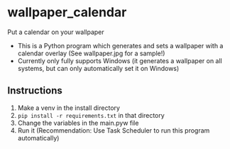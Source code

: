 # wallpaper_calendar
Put a calendar on your wallpaper
* This is a Python program which generates and sets a wallpaper with a calendar overlay (See wallpaper.jpg for a sample!)
* Currently only fully supports Windows (it generates a wallpaper on all systems, but can only automatically set it on Windows)

## Instructions
1. Make a venv in the install directory
2. ```pip install -r requirements.txt``` in that directory
3. Change the variables in the main.pyw file
4. Run it (Recommendation: Use Task Scheduler to run this program automatically)
